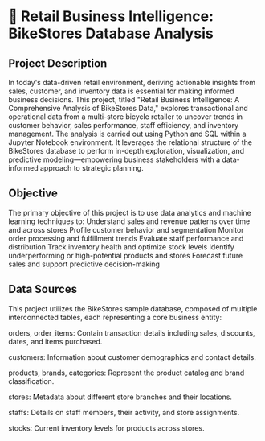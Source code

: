 # 🏪 Retail Business Intelligence: BikeStores Database Analysis

## Project Description
In today's data-driven retail environment, deriving actionable insights from sales, customer, and inventory data is essential for making informed business decisions. This project, titled "Retail Business Intelligence: A Comprehensive Analysis of BikeStores Data," explores transactional and operational data from a multi-store bicycle retailer to uncover trends in customer behavior, sales performance, staff efficiency, and inventory management.
The analysis is carried out using Python and SQL within a Jupyter Notebook environment. It leverages the relational structure of the BikeStores database to perform in-depth exploration, visualization, and predictive modeling—empowering business stakeholders with a data-informed approach to strategic planning.

## Objective
The primary objective of this project is to use data analytics and machine learning techniques to:
Understand sales and revenue patterns over time and across stores
Profile customer behavior and segmentation
Monitor order processing and fulfillment trends
Evaluate staff performance and distribution
Track inventory health and optimize stock levels
Identify underperforming or high-potential products and stores
Forecast future sales and support predictive decision-making

## Data Sources
This project utilizes the BikeStores sample database, composed of multiple interconnected tables, each representing a core business entity:

orders, order_items: Contain transaction details including sales, discounts, dates, and items purchased.

customers: Information about customer demographics and contact details.

products, brands, categories: Represent the product catalog and brand classification.

stores: Metadata about different store branches and their locations.

staffs: Details on staff members, their activity, and store assignments.

stocks: Current inventory levels for products across stores.
